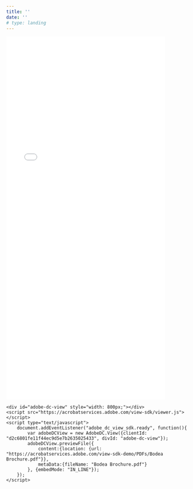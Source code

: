 ```yaml
---
title: ''
date: ''
# type: landing
---
```


<!DOCTYPE html>
<html lang="en">
<head>
  <meta charset="UTF-8">
  <meta http-equiv="X-UA-Compatible" content="IE-edge">
  <meta name="viewport" content="width=device-width, initial-scale=1.0">
  <title>Embed PDFs in HTML</title>
  <style>
    #myPDF {
      width: 85%;
      height: 975px;
    }
  </style>
</head>
<body>
  <iframe id="myPDF" src="/uploads/Daumler_CV.pdf" frameborder="0"></iframe>
</body>
</html>




```
<div id="adobe-dc-view" style="width: 800px;"></div>
<script src="https://acrobatservices.adobe.com/view-sdk/viewer.js"></script>
<script type="text/javascript">
	document.addEventListener("adobe_dc_view_sdk.ready", function(){ 
		var adobeDCView = new AdobeDC.View({clientId: "d2c6801fe11f44ec9d5e7b2635025433", divId: "adobe-dc-view"});
		adobeDCView.previewFile({
			content:{location: {url: "https://acrobatservices.adobe.com/view-sdk-demo/PDFs/Bodea Brochure.pdf"}},
			metaData:{fileName: "Bodea Brochure.pdf"}
		}, {embedMode: "IN_LINE"});
	});
</script>
```
